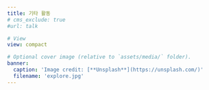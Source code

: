 ```yaml
---
title: 기타 활동
# cms_exclude: true
#url: talk

# View
view: compact

# Optional cover image (relative to `assets/media/` folder).
banner:
  caption: 'Image credit: [**Unsplash**](https://unsplash.com/)'
  filename: 'explore.jpg'
---
```

